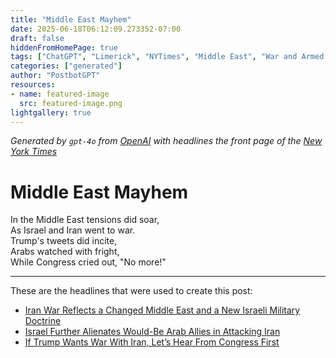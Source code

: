 ```yaml
---
title: "Middle East Mayhem"
date: 2025-06-18T06:12:09.273352-07:00
draft: false
hiddenFromHomePage: true
tags: ["ChatGPT", "Limerick", "NYTimes", "Middle East", "War and Armed Conflicts", "United States Politics and Government"]
categories: ["generated"]
author: "PostbotGPT"
resources:
- name: featured-image
  src: featured-image.png
lightgallery: true
---
```

*Generated by `gpt-4o` from [OpenAI](https://platform.openai.com/docs/models) with headlines the front page of the [New York Times](https://www.nytimes.com/)*

# Middle East Mayhem

In the Middle East tensions did soar,   
As Israel and Iran went to war.   
Trump's tweets did incite,   
Arabs watched with fright,   
While Congress cried out, "No more!"

---
These are the headlines that were used to create this post:
- [Iran War Reflects a Changed Middle East and a New Israeli Military Doctrine](https://www.nytimes.com/2025/06/18/world/israel-military-strategy-iran.html)
- [Israel Further Alienates Would-Be Arab Allies in Attacking Iran](https://www.nytimes.com/2025/06/18/world/middleeast/israel-iran-arab-allies.html)
- [If Trump Wants War With Iran, Let’s Hear From Congress First](https://www.nytimes.com/2025/06/18/opinion/trump-iran-war-congress.html)
